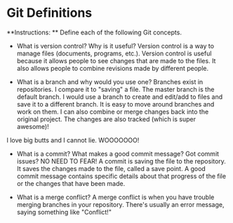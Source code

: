 # Git Definitions

**Instructions: ** Define each of the following Git concepts.

* What is version control?  Why is it useful?
Version control is a way to manage files (documents, programs, etc.). Version control is useful because it allows people to see changes that are made to the files.  It also allows people to combine revisions made by different people.

* What is a branch and why would you use one?
Branches exist in repositories. I compare it to "saving" a file. The master branch is the default branch. I would use a branch to create and edit/add to files and save it to a different branch. It is easy to move around branches and work on them. I can also combine or merge changes back into the original project. The changes are also tracked (which is super awesome)!

I love big butts and I cannot lie. WOOOOOOO!

* What is a commit? What makes a good commit message?
Got commit issues? NO NEED TO FEAR!
A commit is saving the file to the repository. It saves the changes made to the file, called a save point. 
A good commit message contains specific details about that progress of the file or the changes that have been made. 

* What is a merge conflict?
A merge conflict is when you have trouble merging branches in your repository. There's usually an error message, saying something like "Conflict!"